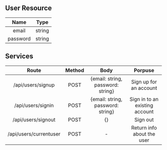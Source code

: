 ## User Resource

| **Name** | **Type** |
| :------: | :-----------: |
| email   | string |
| password | string |

## Services
| **Route** | **Method** | **Body** | **Porpuse** |
| :------: | :-----------: | :-----------: | :-----------: |
| /api/users/signup | POST | {email: string, password: string} | Sign up for an account
| /api/users/signin | POST | {email: string, password: string} | Sign in to an existing account
| /api/users/signout | POST | {} | Sign out
| /api/users/currentuser | POST | - | Return info about the user